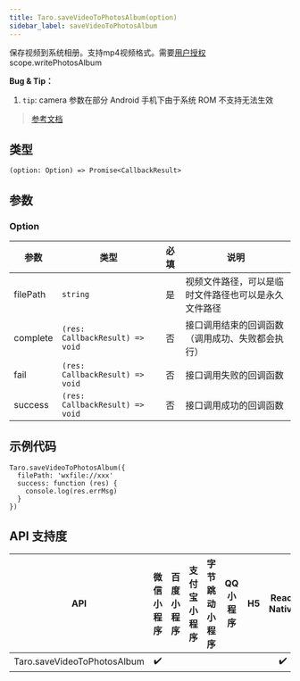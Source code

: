 ```yaml
---
title: Taro.saveVideoToPhotosAlbum(option)
sidebar_label: saveVideoToPhotosAlbum
---
```


保存视频到系统相册。支持mp4视频格式。需要[用户授权](https://developers.weixin.qq.com/miniprogram/dev/framework/open-ability/authorize.html) scope.writePhotosAlbum

**Bug & Tip：**

1.  `tip`: camera 参数在部分 Android 手机下由于系统 ROM 不支持无法生效

> [参考文档](https://developers.weixin.qq.com/miniprogram/dev/api/media/video/wx.saveVideoToPhotosAlbum.html)

## 类型

```tsx
(option: Option) => Promise<CallbackResult>
```

## 参数

### Option

| 参数 | 类型 | 必填 | 说明 |
| --- | --- | :---: | --- |
| filePath | `string` | 是 | 视频文件路径，可以是临时文件路径也可以是永久文件路径 |
| complete | `(res: CallbackResult) => void` | 否 | 接口调用结束的回调函数（调用成功、失败都会执行） |
| fail | `(res: CallbackResult) => void` | 否 | 接口调用失败的回调函数 |
| success | `(res: CallbackResult) => void` | 否 | 接口调用成功的回调函数 |

## 示例代码

```tsx
Taro.saveVideoToPhotosAlbum({
  filePath: 'wxfile://xxx'
  success: function (res) {
    console.log(res.errMsg)
  }
})
```

## API 支持度

| API | 微信小程序 | 百度小程序 | 支付宝小程序 | 字节跳动小程序 | QQ 小程序 | H5 | React Native | 快应用 |
| :---: | :---: | :---: | :---: | :---: | :---: | :---: | :---: | :---: |
| Taro.saveVideoToPhotosAlbum | ✔️ |  |  |  |  |  | ✔️ |  |
